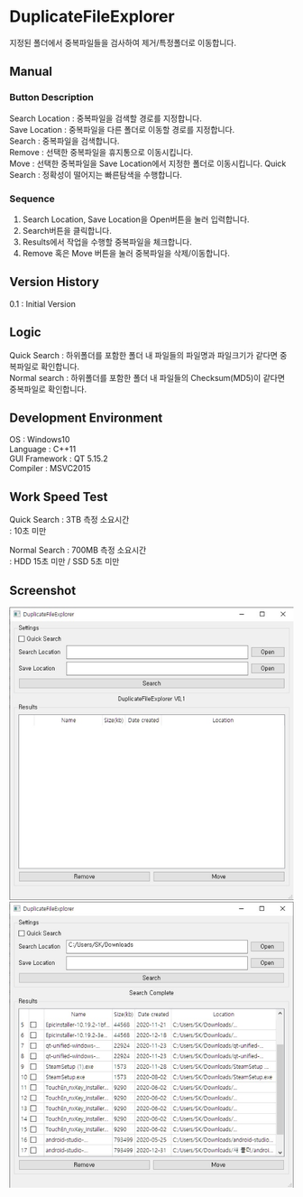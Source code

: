 # DuplicateFileExplorer
지정된 폴더에서 중복파일들을 검사하여 제거/특정폴더로 이동합니다.  

## Manual

### Button Description  
Search Location : 중복파일을 검색할 경로를 지정합니다.  
Save Location : 중복파일을 다른 폴더로 이동할 경로를 지정합니다.  
Search : 중복파일을 검색합니다.  
Remove : 선택한 중복파일을 휴지통으로 이동시킵니다.  
Move : 선택한 중복파일을 Save Location에서 지정한 폴더로 이동시킵니다.
Quick Search : 정확성이 떨어지는 빠른탐색을 수행합니다.

### Sequence
1. Search Location, Save Location을 Open버튼을 눌러 입력합니다.
2. Search버튼을 클릭합니다.
3. Results에서 작업을 수행할 중복파일을 체크합니다.
4. Remove 혹은 Move 버튼을 눌러 중복파일을 삭제/이동합니다.

## Version History
0.1 : Initial Version  


## Logic
Quick Search : 하위폴더를 포함한 폴더 내 파일들의 파일명과 파일크기가 같다면 중복파일로 확인합니다.  
Normal search : 하위폴더를 포함한 폴더 내 파일들의 Checksum(MD5)이 같다면 중복파일로 확인합니다.

## Development Environment  
OS : Windows10  
Language : C++11  
GUI Framework : QT 5.15.2  
Compiler : MSVC2015  

## Work Speed Test
Quick Search : 3TB 측정 소요시간  
 : 10초 미만  
  
Normal Search :  700MB 측정 소요시간  
 : HDD 15초 미만 / SSD 5초 미만  

## Screenshot  
![ex_screenshot](./img/DuplicateFileExplorer_screenshot1.jpg)
![ex_screenshot](./img/DuplicateFileExplorer_screenshot2.jpg)
